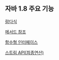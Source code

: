 ## 자바 1.8 주요 기능

[람다식](src/main/java/hsh/demo/jjjjava/feature/Lambda.java)

[메서드 참조](src/main/java/hsh/demo/jjjjava/feature/MethodReference.java)

[함수형 인터페이스](src/main/java/hsh/demo/jjjjava/feature/FunctionalInterface.java)  

[스트림 API(최종연산)](src/main/java/hsh/demo/jjjjava/feature/TerminalStreamAPI.java)  


